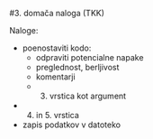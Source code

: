 ﻿#3. domača naloga (TKK)

Naloge:
- poenostaviti kodo:
	- odpraviti potencialne napake
	- preglednost, berljivost
	- komentarji
	- 3. vrstica kot argument
- 4. in 5. vrstica
- zapis podatkov v datoteko